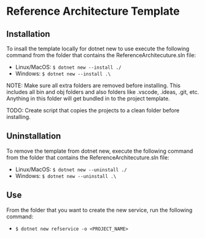 # Reference Architecture Template

## Installation

To insall the template locally for dotnet new to use execute the following command from the folder that contains the ReferenceArchitecuture.sln file:

- Linux/MacOS: ```$ dotnet new --install ./```
- Windows: ```$ dotnet new --install .\```

NOTE: Make sure all extra folders are removed before installing. This includes all bin and obj folders and also folders like .vscode, .ideas, .git, etc. Anything in this folder will get bundled in to the project template.

TODO: Create script that copies the projects to a clean folder before installing.

## Uninstallation

To remove the template from dotnet new, execute the following command from the folder that contains the ReferenceArchitecuture.sln file:

- Linux/MacOS: ```$ dotnet new --uninstall ./```
- Windows: ```$ dotnet new --uninstall .\```

## Use

From the folder that you want to create the new service, run the following command:

- ```$ dotnet new refservice -o <PROJECT_NAME>```